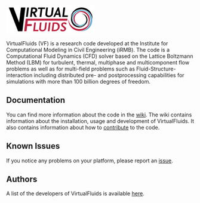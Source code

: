 ![VirtualFluids](docs/img/VF_logo.png)

VirtualFluids (VF) is a research code developed at the Institute for Computational Modeling in Civil Engineering (iRMB). The code is a Computational Fluid Dynamics (CFD) solver based on the Lattice Boltzmann Method (LBM) for turbulent, thermal, multiphase and multicomponent flow problems as well as for multi-field problems such as Fluid-Structure-interaction including distributed pre- and postprocessing capabilities for simulations with more than 100 billion degrees of freedom.


## Documentation
You can find more information about the code in the [wiki](https://git.rz.tu-bs.de/irmb/virtualfluids/-/wikis/home).
The wiki contains information about the installation, usage and development of VirtualFluids. It also contains information about how to [contribute](https://git.rz.tu-bs.de/irmb/virtualfluids/-/wikis/Contributing) to the code.

## Known Issues
If you notice any problems on your platform, please report an [issue](https://git.rz.tu-bs.de/irmb/virtualfluids/-/issues/new).

## Authors
A list of the developers of VirtualFluids is available [here](AUTHORS.md).

